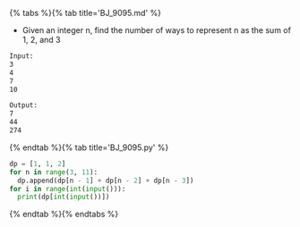 {% tabs %}{% tab title='BJ_9095.md' %}

* Given an integer n, find the number of ways to represent n as the sum of 1, 2, and 3

```txt
Input:
3
4
7
10

Output:
7
44
274
```

{% endtab %}{% tab title='BJ_9095.py' %}

```py
dp = [1, 1, 2]
for n in range(3, 11):
  dp.append(dp[n - 1] + dp[n - 2] + dp[n - 3])
for i in range(int(input())):
  print(dp[int(input())])
```

{% endtab %}{% endtabs %}
